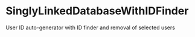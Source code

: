 # SinglyLinkedDatabaseWithIDFinder
User ID auto-generator with ID finder and removal of selected users

